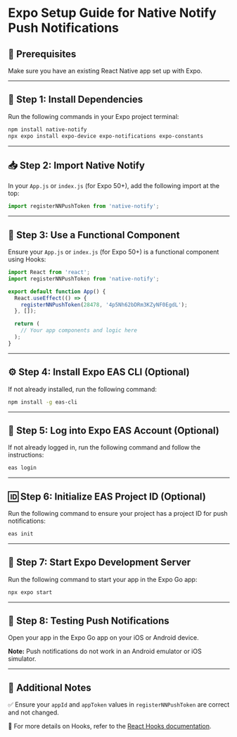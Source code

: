 # Expo Setup Guide for Native Notify Push Notifications

## 📌 Prerequisites
Make sure you have an existing React Native app set up with Expo.

---

## 🚀 Step 1: Install Dependencies
Run the following commands in your Expo project terminal:

```bash
npm install native-notify
npx expo install expo-device expo-notifications expo-constants
```

---

## 📥 Step 2: Import Native Notify
In your `App.js` or `index.js` (for Expo 50+), add the following import at the top:

```javascript
import registerNNPushToken from 'native-notify';
```

---

## 🔧 Step 3: Use a Functional Component
Ensure your `App.js` or `index.js` (for Expo 50+) is a functional component using Hooks:

```javascript
import React from 'react';
import registerNNPushToken from 'native-notify';

export default function App() {
  React.useEffect(() => {
    registerNNPushToken(28478, '4p5Nh62bDRm3KZyNF0EgdL');
  }, []);

  return (
    // Your app components and logic here
  );
}
```

---

## ⚙️ Step 4: Install Expo EAS CLI (Optional)
If not already installed, run the following command:

```bash
npm install -g eas-cli
```

---

## 🔑 Step 5: Log into Expo EAS Account (Optional)
If not already logged in, run the following command and follow the instructions:

```bash
eas login
```

---

## 🆔 Step 6: Initialize EAS Project ID (Optional)
Run the following command to ensure your project has a project ID for push notifications:

```bash
eas init
```

---

## 🏁 Step 7: Start Expo Development Server
Run the following command to start your app in the Expo Go app:

```bash
npx expo start
```

---

## 📲 Step 8: Testing Push Notifications
Open your app in the Expo Go app on your iOS or Android device.

**Note:** Push notifications do not work in an Android emulator or iOS simulator.

---

## 📝 Additional Notes
✅ Ensure your `appId` and `appToken` values in `registerNNPushToken` are correct and not changed.

📖 For more details on Hooks, refer to the [React Hooks documentation](https://react.dev/reference/react).

